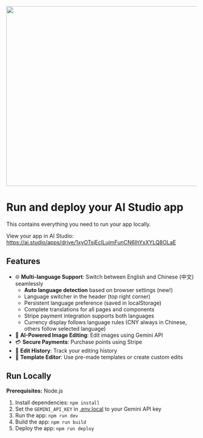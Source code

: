 <div align="center">
<img width="1200" height="475" alt="GHBanner" src="https://github.com/user-attachments/assets/0aa67016-6eaf-458a-adb2-6e31a0763ed6" />
</div>

# Run and deploy your AI Studio app

This contains everything you need to run your app locally.

View your app in AI Studio: https://ai.studio/apps/drive/1xyOTsjEcILujmFunCN6IhYxXYLQ8OLaE

## Features

- 🌐 **Multi-language Support**: Switch between English and Chinese (中文) seamlessly
  - **Auto language detection** based on browser settings (new!)
  - Language switcher in the header (top right corner)
  - Persistent language preference (saved in localStorage)
  - Complete translations for all pages and components
  - Stripe payment integration supports both languages
  - Currency display follows language rules (CNY always in Chinese, others follow selected language)
- 🎨 **AI-Powered Image Editing**: Edit images using Gemini API
- 💳 **Secure Payments**: Purchase points using Stripe
- 📜 **Edit History**: Track your editing history
- 🎯 **Template Editor**: Use pre-made templates or create custom edits

## Run Locally

**Prerequisites:**  Node.js


1. Install dependencies:
   `npm install`
2. Set the `GEMINI_API_KEY` in [.env.local](.env.local) to your Gemini API key
3. Run the app:
   `npm run dev`
4. Build the app:
   `npm run build`
5. Deploy the app:
   `npm run deploy`